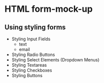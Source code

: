 # HTML form-mock-up
## Using styling forms
* Styling Input Fields
    * text
    * email
* Styling Radio Buttons
* Styling Select Elements (Dropdown Menus)
* Styling Textareas
* Styling Checkboxes
* Styling Buttons